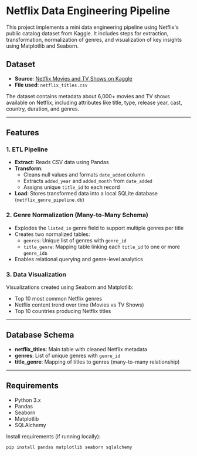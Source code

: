# Netflix Data Engineering Pipeline

This project implements a mini data engineering pipeline using Netflix's public catalog dataset from Kaggle. It includes steps for extraction, transformation, normalization of genres, and visualization of key insights using Matplotlib and Seaborn.

## Dataset

- **Source**: [Netflix Movies and TV Shows on Kaggle](https://www.kaggle.com/datasets/shivamb/netflix-shows)
- **File used**: `netflix_titles.csv`

The dataset contains metadata about 6,000+ movies and TV shows available on Netflix, including attributes like title, type, release year, cast, country, duration, and genres.

---

## Features

### 1. ETL Pipeline

- **Extract**: Reads CSV data using Pandas
- **Transform**:
  - Cleans null values and formats `date_added` column
  - Extracts `added_year` and `added_month` from `date_added`
  - Assigns unique `title_id` to each record
- **Load**: Stores transformed data into a local SQLite database (`netflix_genre_pipeline.db`)

### 2. Genre Normalization (Many-to-Many Schema)

- Explodes the `listed_in` genre field to support multiple genres per title
- Creates two normalized tables:
  - `genres`: Unique list of genres with `genre_id`
  - `title_genre`: Mapping table linking each `title_id` to one or more `genre_id`s
- Enables relational querying and genre-level analytics

### 3. Data Visualization

Visualizations created using Seaborn and Matplotlib:

- Top 10 most common Netflix genres
- Netflix content trend over time (Movies vs TV Shows)
- Top 10 countries producing Netflix titles

---

## Database Schema

- **netflix_titles**: Main table with cleaned Netflix metadata
- **genres**: List of unique genres with `genre_id`
- **title_genre**: Mapping of titles to genres (many-to-many relationship)

---

## Requirements

- Python 3.x
- Pandas
- Seaborn
- Matplotlib
- SQLAlchemy

Install requirements (if running locally):

```bash
pip install pandas matplotlib seaborn sqlalchemy
